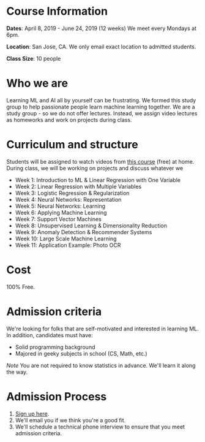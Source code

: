 # Course Information
**Dates**:
April 8, 2019 - June 24, 2019 (12 weeks)
We meet every Mondays at 6pm.

**Location**:
San Jose, CA. We only email exact location to admitted students.

**Class Size**:
10 people

# Who we are
Learning ML and AI all by yourself can be frustrating. We formed this study group to help passionate people learn machine learning together. We are a study group - so we do not offer lectures. Instead, we assign video lectures as homeworks and work on projects during class.

# Curriculum and structure
Students will be assigned to watch videos from [this course](https://www.coursera.org/learn/machine-learning) (free) at home. During class, we will be working on projects and discuss whatever we 

* Week 1: Introduction to ML & Linear Regression with One Variable
* Week 2: Linear Regression with Multiple Variables
* Week 3: Logistic Regression & Regularization
* Week 4: Neural Networks: Representation
* Week 5: Neural Networks: Learning
* Week 6: Applying Machine Learning
* Week 7: Support Vector Machines
* Week 8: Unsupervised Learning & Dimensionality Reduction
* Week 9: Anomaly Detection & Recommender Systems
* Week 10: Large Scale Machine Learning
* Week 11: Application Example: Photo OCR

# Cost
100% Free.

# Admission criteria
We're looking for folks that are self-motivated and interested in learning ML. In addition, candidates must have:

* Solid programming background
* Majored in geeky subjects in school (CS, Math, etc.)

*Note*
You are not required to know statistics in advance. We'll learn it along the way.

# Admission Process
1. [Sign up here](https://form.jotform.com/90721195844158).
2. We'll email you if we think you're a good fit.
3. We'll schedule a technical phone interview to ensure that you meet admission criteria.
